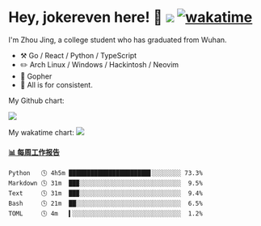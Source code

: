 # Hey, jokereven here! 👋 ![](https://visitor-badge.laobi.icu/badge?page_id=jokereven.readme) [![wakatime](https://wakatime.com/badge/user/eada5769-12fd-41f7-af3d-65254494dce1.svg)](https://wakatime.com/@eada5769-12fd-41f7-af3d-65254494dce1)

I'm Zhou Jing, a college student who has graduated from Wuhan.
-   :hammer_and_pick: Go / React / Python / TypeScript
-   :pencil2: Arch Linux / Windows / Hackintosh / Neovim
-   :seedling: Gopher
-   :thought_balloon: All is for consistent.

My Github chart:

![](https://ghchart.rshah.org/JonnieWayy)

My wakatime chart:
![](https://wakatime.com/share/@jokereven/1679dc82-4bf9-4b63-9203-390d608503de.png)

<!-- waka-box start -->
#### <a href="https://gist.github.com/9f8118785e2d128d746db5f61b0e0a2a" target="_blank">📊 每周工作报告</a>
```text
Python   🕓 4h5m ██████████████████████▋░░░░░░░░ 73.3%
Markdown 🕓 31m  ██▉░░░░░░░░░░░░░░░░░░░░░░░░░░░░  9.5%
Text     🕓 31m  ██▉░░░░░░░░░░░░░░░░░░░░░░░░░░░░  9.4%
Bash     🕓 21m  ██░░░░░░░░░░░░░░░░░░░░░░░░░░░░░  6.5%
TOML     🕓 4m   ▍░░░░░░░░░░░░░░░░░░░░░░░░░░░░░░  1.2%
```
<!-- Powered by https://github.com/journey-ad/waka-box-go . -->
<!-- waka-box end -->

